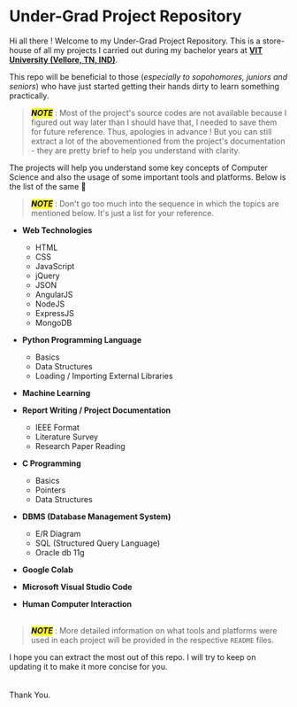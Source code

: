# Under-Grad Project Repository
Hi all there !
Welcome to my Under-Grad Project Repository. This is a store-house of all my projects I carried out during my bachelor years at **[VIT University (Vellore, TN, IND)](https://vit.ac.in/)**.

This repo will be beneficial to those (*especially to sopohomores, juniors and seniors*) who have just started getting their hands dirty to learn something practically.

> <mark>***NOTE***</mark> : Most of the project's source codes are not available because I figured out way later than I should have that, I needed to save them for future reference. Thus, apologies in advance ! But you can still extract a lot of the abovementioned from the project's documentation - they are pretty brief to help you understand with clarity.

The projects will help you understand some key concepts of Computer Science and also the usage of some important tools and platforms. Below is the list of the same 🔽
> <mark>***NOTE***</mark> : Don't go too much into the sequence in which the topics are mentioned below. It's just a list for your reference.

 - **Web Technologies**
	 - HTML
	 - CSS
	 - JavaScript
	 - jQuery
	 - JSON
	 - AngularJS
	 - NodeJS
	 - ExpressJS
	 - MongoDB

- **Python Programming Language**
	- Basics
	- Data Structures
	- Loading / Importing External Libraries
 
- **Machine Learning**
-  **Report Writing / Project Documentation**
	- IEEE Format
	- Literature Survey
	- Research Paper Reading
- **C Programming**
	- Basics
	- Pointers
	- Data Structures
 
 - **DBMS (Database Management System)**
	 - E/R Diagram
	 - SQL (Structured Query Language)
	 - Oracle db 11g

- **Google Colab**
- **Microsoft Visual Studio Code**
- **Human Computer Interaction**
<br><br>
> <mark>***NOTE***</mark> : More detailed information on what tools and platforms were used in each project will be provided in the respective `README` files.

I hope you can extract the most out of this repo. I will try to keep on updating it to make it more concise for you.
<br><br><br>
Thank You.
